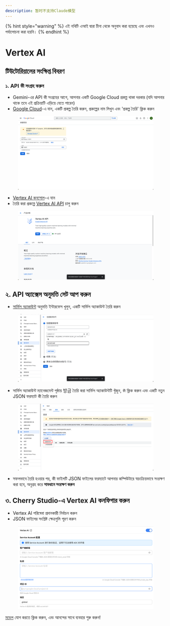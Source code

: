 ```yaml
---
description: 暂时不支持Claude模型
---
```


{% hint style="warning" %}
এই নথিটি এআই দ্বারা চীনা থেকে অনুবাদ করা হয়েছে এবং এখনও পর্যালোচনা করা হয়নি।
{% endhint %}

# Vertex AI

## টিউটোরিয়ালের সংক্ষিপ্ত বিবরণ

### ১. API কী সংগ্রহ করুন

* Gemini-এর API কী সংগ্রহের আগে, আপনার একটি Google Cloud প্রকল্প থাকা দরকার (যদি আপনার থাকে তবে এই প্রক্রিয়াটি এড়িয়ে যেতে পারেন)
* [Google Cloud](https://console.cloud.google.com/projectcreate)-এ যান, একটি প্রকল্প তৈরি করুন, প্রকল্পের নাম লিখুন এবং 'প্রকল্প তৈরি' ক্লিক করুন

<figure><img src="../../.gitbook/assets/image (1).png" alt=""><figcaption></figcaption></figure>

* [Vertex AI কনসোল](https://console.cloud.google.com/vertex-ai)-এ যান
* তৈরি করা প্রকল্পে [Vertex AI API](ttps://console.cloud.google.com/apis/library/aiplatform.googleapis.com?inv=1\&invt=Ab0iBA) চালু করুন

<figure><img src="../../.gitbook/assets/image (78).png" alt=""><figcaption></figcaption></figure>

## ২. API অ্যাক্সেস অনুমতি সেট আপ করুন

* [সার্ভিস অ্যাকাউন্ট](https://console.cloud.google.com/iam-admin/serviceaccounts) অনুমতি ইন্টারফেস খুলুন, একটি সার্ভিস অ্যাকাউন্ট তৈরি করুন

<figure><img src="../../.gitbook/assets/image (79).png" alt=""><figcaption></figcaption></figure>

* সার্ভিস অ্যাকাউন্ট ম্যানেজমেন্ট পৃষ্ঠায় 방금 তৈরি করা সার্ভিস অ্যাকাউন্টটি খুঁজুন, `কী` ক্লিক করুন এবং একটি নতুন JSON ফরম্যাট কী তৈরি করুন

<figure><img src="../../.gitbook/assets/image (80).png" alt=""><figcaption></figcaption></figure>

* সফলভাবে তৈরি হওয়ার পর, কী ফাইলটি JSON ফাইলের ফরম্যাটে আপনার কম্পিউটারে স্বয়ংক্রিয়ভাবে সংরক্ষণ করা হবে, অনুগ্রহ করে **সাবধানে সংরক্ষণ করুন**

## ৩. Cherry Studio-এ Vertex AI কনফিগার করুন

* Vertex AI পরিষেবা প্রদানকারী নির্বাচন করুন
* JSON ফাইলের সংশ্লিষ্ট ক্ষেত্রগুলি পূরণ করুন

<figure><img src="../../.gitbook/assets/image (81).png" alt=""><figcaption></figcaption></figure>

[মডেল](https://console.cloud.google.com/vertex-ai/model-garden) যোগ করতে ক্লিক করুন, এবং আনন্দের সাথে ব্যবহার শুরু করুন!